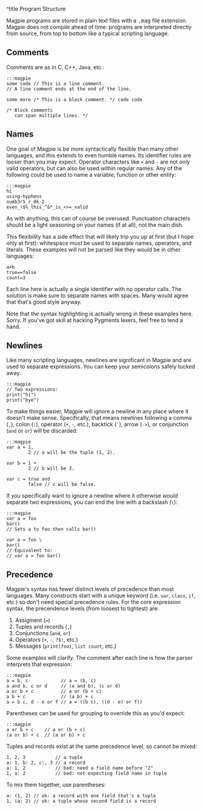 ^title Program Structure

Magpie programs are stored in plain text files with a <tt>.mag</tt> file extension. Magpie does not compile ahead of time: programs are interpreted directly from source, from top to bottom like a typical scripting language.

## Comments

Comments are as in C, C++, Java, etc.:

    :::magpie
    some code // This is a line comment.
    // A line comment ends at the end of the line.

    some more /* This is a block comment. */ code code

    /* Block comments
       can span multiple lines. */

## Names

One goal of Magpie is be more syntactically flexible than many other languages,
and this extends to even humble names. Its identifier rules are looser than you
may expect. Operator characters like `+` and `-` are not only valid operators,
but can also be used within regular names. Any of the following could be used to
name a variable, function or other entity:

    :::magpie
    hi
    using-hyphens
    numb3r5_r_0k_2
    even_!$%_this_^&*_is_<>=_valid

As with anything, this can of course be overused. Punctuation characters should be a light seasoning on your names (if at all), not the main dish.

This flexibility has a side effect that will likely trip you up at first (but I
hope only at first): whitespace *must* be used to separate names, operators, and
literals. These examples will not be parsed like they would be in other
languages:

    a+b
    true==false
    count=3

Each line here is actually a single identifier with no operator calls. The
solution is make sure to separate names with spaces. Many would agree that that's good style anyway.

<p class="future">Note that the syntax highlighting is actually wrong in these examples here. Sorry. If you've got skill at hacking Pygments lexers, feel free to lend a hand.</p>

## Newlines

Like many scripting languages, newlines are significant in Magpie and are used to separate expressions. You can keep your semicolons safely tucked away.

    :::magpie
    // Two expressions:
    print("hi")
    print("bye")

To make things easier, Magpie will ignore a newline in any place where it
doesn't make sense. Specifically, that means newlines following a comma (`,`),
colon (`:`), operator (`+`, `-`, etc.), backtick (<code>\`</code>), arrow (`->`), or conjunction (`and` or `or`) will be discarded:

    :::magpie
    var a = 1,
            2 // a will be the tuple (1, 2).

    var b = 1 +
            2 // b will be 3.

    var c = true and
            false // c will be false.

If you specifically want to ignore a newline where it otherwise *would* separate two expressions, you can end the line with a backslash (`\`):

    :::magpie
    var a = foo
    bar()
    // Sets a to foo then calls bar()

    var a = foo \
    bar()
    // Equivalent to:
    // var a = foo bar()

## Precedence

Magpie's syntax has fewer distinct levels of precedence than most languages. Many constructs start with a unique keyword (i.e. `var`, `class`, `if`, etc.) so don't need special precedence rules. For the core expression syntax, the precendence levels (from loosest to tightest) are:

1. Assigment (`=`)
2. Tuples and records (`,`)
3. Conjunctions (`and`, `or`)
4. Operators (`+`, `-`, `?$!`, etc.)
5. Messages (`print(foo)`, `list count`, etc.)

Some examples will clarify. The comment after each line is how the parser interprets that expression:

    :::magpie
    a = b, c            // a = (b, c)
    a and b, c or d     // (a and b), (c or d)
    a or b + c          // a or (b + c)
    a b + c             // (a b) + c
    a = b c, d - e or f // a = ((b c), ((d - e) or f))

Parentheses can be used for grouping to override this as you'd expect:

    :::magpie
    a or b + c    // a or (b + c)
    (a or b) + c  // (a or b) + c

Tuples and records exist at the same precedence level, so cannot be mixed:

    1, 2, 3           // a tuple
    a: 1, b: 2, c:, 3 // a record
    a: 1, 2           // bad: need a field name before "2"
    1, a: 2           // bad: not expecting field name in tuple

To mix them together, use parentheses:

    a: (1, 2) // ok: a record with one field that's a tuple
    1, (a: 2) // ok: a tuple whose second field is a record
